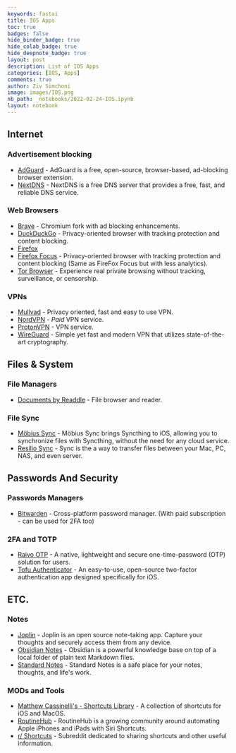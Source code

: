 ```yaml
---
keywords: fastai
title: IOS Apps
toc: true
badges: false
hide_binder_badge: true
hide_colab_badge: true
hide_deepnote_badge: true
layout: post
description: List of IOS Apps
categories: [IOS, Apps]
comments: true
author: Ziv Simchoni
image: images/IOS.png
nb_path: _notebooks/2022-02-24-IOS.ipynb
layout: notebook
---
```


<!--
#################################################
### THIS FILE WAS AUTOGENERATED! DO NOT EDIT! ###
#################################################
# file to edit: _notebooks/2022-02-24-IOS.ipynb
-->

<div class="container" id="notebook-container">
        
<div class="cell border-box-sizing text_cell rendered"><div class="inner_cell">
<div class="text_cell_render border-box-sizing rendered_html">
<h2 id="Internet">Internet<a class="anchor-link" href="#Internet"> </a></h2><h3 id="Advertisement-blocking">Advertisement blocking<a class="anchor-link" href="#Advertisement-blocking"> </a></h3><ul>
<li><a href="https://adguard.com/en/welcome.html">AdGuard</a> - AdGuard is a free, open-source, browser-based, ad-blocking browser extension.</li>
<li><a href="https://nextdns.io">NextDNS</a> - NextDNS is a free DNS server that provides a free, fast, and reliable DNS service.</li>
</ul>
<h3 id="Web-Browsers">Web Browsers<a class="anchor-link" href="#Web-Browsers"> </a></h3><ul>
<li><a href="https://apps.apple.com/app/brave-private-web-browser/id1052879175">Brave</a> - Chromium fork with ad blocking enhancements.</li>
<li><a href="https://apps.apple.com/app/duckduckgo-privacy-browser/id663592361">DuckDuckGo</a> - Privacy-oriented browser with tracking protection and content blocking.</li>
<li><a href="https://apps.apple.com/app/firefox-private-safe-browser/id989804926">Firefox</a></li>
<li><a href="https://apps.apple.com/app/firefox-focus-privacy-browser/id1055677337">Firefox Focus</a> - Privacy-oriented browser with tracking protection and content blocking (Same as FireFox Focus but with less analytics).</li>
<li><a href="https://apps.apple.com/app/onion-browser/id519296448">Tor Browser</a> - Experience real private browsing without tracking, surveillance, or censorship.</li>
</ul>
<h3 id="VPNs">VPNs<a class="anchor-link" href="#VPNs"> </a></h3><ul>
<li><a href="https://apps.apple.com/app/mullvad-vpn/id1488466513">Mullvad</a> - Privacy oriented, fast and easy to use VPN.</li>
<li><a href="https://apps.apple.com/app/id905953485">NordVPN</a> - <em>Paid</em> VPN service.</li>
<li><a href="https://apps.apple.com/app/protonvpn-fast-secure-vpn/id1437005085">ProtonVPN</a> - VPN service.</li>
<li><a href="https://www.wireguard.com/install/">WireGuard</a> - Simple yet fast and modern VPN that utilizes state-of-the-art cryptography.</li>
</ul>

</div>
</div>
</div>
<div class="cell border-box-sizing text_cell rendered"><div class="inner_cell">
<div class="text_cell_render border-box-sizing rendered_html">
<h2 id="Files-&amp;-System">Files &amp; System<a class="anchor-link" href="#Files-&amp;-System"> </a></h2><h3 id="File-Managers">File Managers<a class="anchor-link" href="#File-Managers"> </a></h3><ul>
<li><a href="https://apps.apple.com/app/documents-file-reader-browser/id364901807">Documents by Readdle</a> - File browser and reader.</li>
</ul>
<h3 id="File-Sync">File Sync<a class="anchor-link" href="#File-Sync"> </a></h3><ul>
<li><a href="https://apps.apple.com/app/mobiussync/id1539203216">Möbius Sync</a> - Möbius Sync brings Syncthing to iOS, allowing you to synchronize files with Syncthing, without the need for any cloud service.</li>
<li><a href="https://apps.apple.com/app/id1126282325">Resilio Sync</a> - Sync is the a way to transfer files between your Mac, PC, NAS, and even server.</li>
</ul>

</div>
</div>
</div>
<div class="cell border-box-sizing text_cell rendered"><div class="inner_cell">
<div class="text_cell_render border-box-sizing rendered_html">
<h2 id="Passwords-And-Security">Passwords And Security<a class="anchor-link" href="#Passwords-And-Security"> </a></h2><h3 id="Passwords-Managers">Passwords Managers<a class="anchor-link" href="#Passwords-Managers"> </a></h3><ul>
<li><a href="https://bitwarden.com/download">Bitwarden</a> - Cross-platform password manager. (With paid subscription - can be used for 2FA too)</li>
</ul>
<h3 id="2FA-and-TOTP">2FA and TOTP<a class="anchor-link" href="#2FA-and-TOTP"> </a></h3><ul>
<li><a href="https://apps.apple.com/app/raivo-otp/id1459042137">Raivo OTP</a> - A native, lightweight and secure one-time-password (OTP) solution for users.</li>
<li><a href="https://apps.apple.com/app/tofu-authenticator/id1082229305">Tofu Authenticator</a> - An easy-to-use, open-source two-factor authentication app designed specifically for iOS.</li>
</ul>

</div>
</div>
</div>
<div class="cell border-box-sizing text_cell rendered"><div class="inner_cell">
<div class="text_cell_render border-box-sizing rendered_html">
<h2 id="ETC.">ETC.<a class="anchor-link" href="#ETC."> </a></h2><h3 id="Notes">Notes<a class="anchor-link" href="#Notes"> </a></h3><ul>
<li><a href="https://apps.apple.com/app/joplin/id1315599797">Joplin</a> - Joplin is an open source note-taking app. Capture your thoughts and securely access them from any device.</li>
<li><a href="https://apps.apple.com/app/obsidian-connected-notes/id1557175442">Obsidian Notes</a> - Obsidian is a powerful knowledge base on top of a local folder of plain text Markdown files.</li>
<li><a href="https://apps.apple.com/app/standard-notes/id1285392450">Standard Notes</a> - Standard Notes is a safe place for your notes, thoughts, and life's work.</li>
</ul>
<h3 id="MODs-and-Tools">MODs and Tools<a class="anchor-link" href="#MODs-and-Tools"> </a></h3><ul>
<li><a href="https://www.matthewcassinelli.com/sirishortcuts/shortcuts-library/">Matthew Cassinelli's - Shortcuts Library</a> - A collection of shortcuts for iOS and MacOS.</li>
<li><a href="https://routinehub.co">RoutineHub</a> - RoutineHub is a growing community around automating Apple iPhones and iPads with Siri Shortcuts.</li>
<li><a href="https://www.reddit.com/r/shortcuts">r/ Shortcuts</a> - Subreddit dedicated to sharing shortcuts and other useful information.</li>
</ul>

</div>
</div>
</div>
</div>
 

